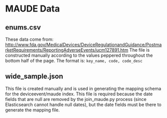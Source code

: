 # MAUDE Data
## enums.csv
These data come from: http://www.fda.gov/MedicalDevices/DeviceRegulationandGuidance/PostmarketRequirements/ReportingAdverseEvents/ucm127891.htm
The file is constructed manually according to the values peppered throughout the
bottom half of the page. The format is:
`key_name, code, code_desc`

## wide_sample.json
This file is created manually and is used in generating the mapping schema
for the deviceevent/maude index. This file is required because the date fields
that are null are removed by the join_maude.py process (since Elasticsearch
cannot handle null dates), but the date fields must be there to generate the
mapping file.
